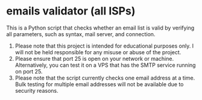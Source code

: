 # emails validator (all ISPs)
This is a Python script that checks whether an email list is valid by verifying all parameters, such as syntax, mail server, and connection.
1. Please note that this project is intended for educational purposes only. I will not be held responsible for any misuse or abuse of the project.
2. Please ensure that port 25 is open on your network or machine. Alternatively, you can test it on a VPS that has the SMTP service running on port 25.
3. Please note that the script currently checks one email address at a time. Bulk testing for multiple email addresses will not be available due to security reasons.
